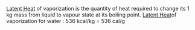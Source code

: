 [Latent Heat](Latent%20Heat.md) of vaporization is the quantity of heat required to change its 1 kg mass from liquid to vapour state at its boiling point. 
[Latent Heat](Latent%20Heat.md)of vaporization for water : 536 kcal/kg = 536 cal/g